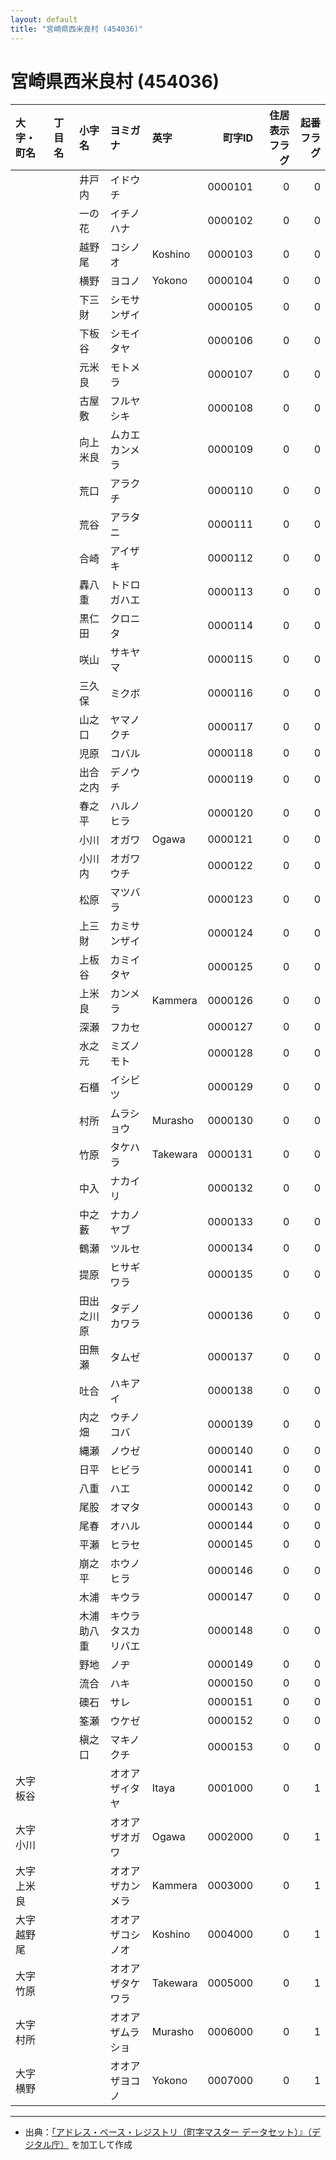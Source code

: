 ```yaml
---
layout: default
title: "宮崎県西米良村 (454036)"
---
```


# 宮崎県西米良村 (454036)

| 大字・町名 | 丁目名 | 小字名 | ヨミガナ | 英字 | 町字ID | 住居表示フラグ | 起番フラグ |
|:--------|:------|:------|:-----------------|:---------------------|--------:|----------:|--------:|
|  |  | 井戸内 | イドウチ |  | 0000101 | 0 | 0 |
|  |  | 一の花 | イチノハナ |  | 0000102 | 0 | 0 |
|  |  | 越野尾 | コシノオ | Koshino | 0000103 | 0 | 0 |
|  |  | 横野 | ヨコノ | Yokono | 0000104 | 0 | 0 |
|  |  | 下三財 | シモサンザイ |  | 0000105 | 0 | 0 |
|  |  | 下板谷 | シモイタヤ |  | 0000106 | 0 | 0 |
|  |  | 元米良 | モトメラ |  | 0000107 | 0 | 0 |
|  |  | 古屋敷 | フルヤシキ |  | 0000108 | 0 | 0 |
|  |  | 向上米良 | ムカエカンメラ |  | 0000109 | 0 | 0 |
|  |  | 荒口 | アラクチ |  | 0000110 | 0 | 0 |
|  |  | 荒谷 | アラタニ |  | 0000111 | 0 | 0 |
|  |  | 合崎 | アイザキ |  | 0000112 | 0 | 0 |
|  |  | 轟八重 | トドロガハエ |  | 0000113 | 0 | 0 |
|  |  | 黒仁田 | クロニタ |  | 0000114 | 0 | 0 |
|  |  | 咲山 | サキヤマ |  | 0000115 | 0 | 0 |
|  |  | 三久保 | ミクボ |  | 0000116 | 0 | 0 |
|  |  | 山之口 | ヤマノクチ |  | 0000117 | 0 | 0 |
|  |  | 児原 | コバル |  | 0000118 | 0 | 0 |
|  |  | 出合之内 | デノウチ |  | 0000119 | 0 | 0 |
|  |  | 春之平 | ハルノヒラ |  | 0000120 | 0 | 0 |
|  |  | 小川 | オガワ | Ogawa | 0000121 | 0 | 0 |
|  |  | 小川内 | オガワウチ |  | 0000122 | 0 | 0 |
|  |  | 松原 | マツバラ |  | 0000123 | 0 | 0 |
|  |  | 上三財 | カミサンザイ |  | 0000124 | 0 | 0 |
|  |  | 上板谷 | カミイタヤ |  | 0000125 | 0 | 0 |
|  |  | 上米良 | カンメラ | Kammera | 0000126 | 0 | 0 |
|  |  | 深瀬 | フカセ |  | 0000127 | 0 | 0 |
|  |  | 水之元 | ミズノモト |  | 0000128 | 0 | 0 |
|  |  | 石櫃 | イシビツ |  | 0000129 | 0 | 0 |
|  |  | 村所 | ムラショウ | Murasho | 0000130 | 0 | 0 |
|  |  | 竹原 | タケハラ | Takewara | 0000131 | 0 | 0 |
|  |  | 中入 | ナカイリ |  | 0000132 | 0 | 0 |
|  |  | 中之藪 | ナカノヤブ |  | 0000133 | 0 | 0 |
|  |  | 鶴瀬 | ツルセ |  | 0000134 | 0 | 0 |
|  |  | 提原 | ヒサギワラ |  | 0000135 | 0 | 0 |
|  |  | 田出之川原 | タデノカワラ |  | 0000136 | 0 | 0 |
|  |  | 田無瀬 | タムゼ |  | 0000137 | 0 | 0 |
|  |  | 吐合 | ハキアイ |  | 0000138 | 0 | 0 |
|  |  | 内之畑 | ウチノコバ |  | 0000139 | 0 | 0 |
|  |  | 縄瀬 | ノウゼ |  | 0000140 | 0 | 0 |
|  |  | 日平 | ヒビラ |  | 0000141 | 0 | 0 |
|  |  | 八重 | ハエ |  | 0000142 | 0 | 0 |
|  |  | 尾股 | オマタ |  | 0000143 | 0 | 0 |
|  |  | 尾春 | オハル |  | 0000144 | 0 | 0 |
|  |  | 平瀬 | ヒラセ |  | 0000145 | 0 | 0 |
|  |  | 崩之平 | ホウノヒラ |  | 0000146 | 0 | 0 |
|  |  | 木浦 | キウラ |  | 0000147 | 0 | 0 |
|  |  | 木浦助八重 | キウラタスカリバエ |  | 0000148 | 0 | 0 |
|  |  | 野地 | ノヂ |  | 0000149 | 0 | 0 |
|  |  | 流合 | ハキ |  | 0000150 | 0 | 0 |
|  |  | 礇石 | サレ |  | 0000151 | 0 | 0 |
|  |  | 筌瀬 | ウケゼ |  | 0000152 | 0 | 0 |
|  |  | 槇之口 | マキノクチ |  | 0000153 | 0 | 0 |
| 大字板谷 |  |  | オオアザイタヤ | Itaya | 0001000 | 0 | 1 |
| 大字小川 |  |  | オオアザオガワ | Ogawa | 0002000 | 0 | 1 |
| 大字上米良 |  |  | オオアザカンメラ | Kammera | 0003000 | 0 | 1 |
| 大字越野尾 |  |  | オオアザコシノオ | Koshino | 0004000 | 0 | 1 |
| 大字竹原 |  |  | オオアザタケワラ | Takewara | 0005000 | 0 | 1 |
| 大字村所 |  |  | オオアザムラショ | Murasho | 0006000 | 0 | 1 |
| 大字横野 |  |  | オオアザヨコノ | Yokono | 0007000 | 0 | 1 |

---

- 出典：[「アドレス・ベース・レジストリ（町字マスター データセット）』（デジタル庁）](https://www.digital.go.jp/policies/base_registry_address/) を加工して作成